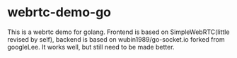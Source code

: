 # webrtc-demo-go
This is a webrtc demo for golang. 
Frontend is based on SimpleWebRTC(little revised by self), 
backend is based on wubin1989/go-socket.io forked from googleLee.
It works well, but still need to be made better.
